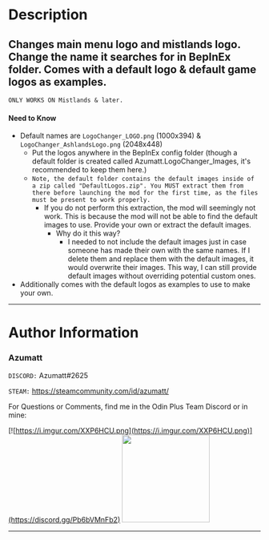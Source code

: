 # Description

## Changes main menu logo and mistlands logo. Change the name it searches for in BepInEx folder. Comes with a default logo & default game logos as examples.

`ONLY WORKS ON Mistlands & later.`

#### Need to Know

- Default names are `LogoChanger_LOGO.png` (1000x394) & `LogoChanger_AshlandsLogo.png` (2048x448)
    - Put the logos anywhere in the BepInEx config folder (though a default folder is created called
      Azumatt.LogoChanger_Images, it's recommended to keep them here.)
    - `Note, the default folder contains the default images inside of a zip called "DefaultLogos.zip". You MUST extract them from there before launching the mod for the first time, as the files must be present to work properly.`
        - If you do not perform this extraction, the mod will seemingly not work. This is because the mod will not be
          able to find the default images to use. Provide your own or extract the default images.
            - Why do it this way?
                - I needed to not include the default images just in case someone has made their own with the same
                  names. If I delete them and replace them with the default images, it would overwrite their images.
                  This way, I can still provide default images without overriding potential custom ones.
- Additionally comes with the default logos as examples to use to make your own.

---

# Author Information

### Azumatt

`DISCORD:` Azumatt#2625

`STEAM:` https://steamcommunity.com/id/azumatt/

For Questions or Comments, find me in the Odin Plus Team Discord or in mine:

[![https://i.imgur.com/XXP6HCU.png](https://i.imgur.com/XXP6HCU.png)](https://discord.gg/Pb6bVMnFb2)
<a href="https://discord.gg/pdHgy6Bsng"><img src="https://i.imgur.com/Xlcbmm9.png" href="https://discord.gg/pdHgy6Bsng" width="175" height="175"></a>
***